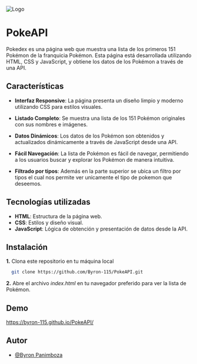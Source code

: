 
![Logo](https://static.wikia.nocookie.net/doblaje/images/4/4b/Pok%C3%A9dex_logo.png/revision/latest?cb=20231114185508&path-prefix=es)


# PokeAPI

Pokedex es una página web que muestra una lista de los primeros 151 Pokémon de la franquicia Pokémon. Esta página está desarrollada utilizando HTML, CSS y JavaScript, y obtiene los datos de los Pokémon a través de una API.


## Características

* **Interfaz Responsive**: La página presenta un diseño limpio y moderno utilizando CSS para estilos visuales.

* **Listado Completo**: Se muestra una lista de los 151 Pokémon originales con sus nombres e imágenes.

* **Datos Dinámicos**: Los datos de los Pokémon son obtenidos y actualizados dinámicamente a través de JavaScript desde una API.

* **Fácil Navegación**: La lista de Pokémon es fácil de navegar, permitiendo a los usuarios buscar y explorar los Pokémon de manera intuitiva.
* **Filtrado por tipos**: Además en la parte superior se ubica un filtro por tipos el cual nos permite ver unicamente el tipo de pokemon que deseemos.
## Tecnologías utilizadas

* **HTML**: Estructura de la página web.
* **CSS**: Estilos y diseño visual.
* **JavaScript**: Lógica de obtención y presentación de datos desde la API.
## Instalación

**1.** Clona este repositorio en tu máquina local

```bash
  git clone https://github.com/Byron-115/PokeAPI.git
```

**2.** Abre el archivo _index.html_ en tu navegador preferido para ver la lista de Pokémon.


## Demo

https://byron-115.github.io/PokeAPI/


## Autor

- [@Byron Panimboza](https://github.com/Byron-115)



